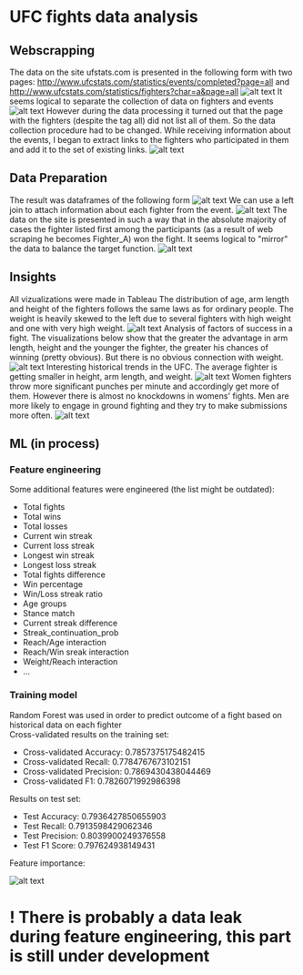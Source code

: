 # UFC fights data analysis
## Webscrapping
The data on the site ufstats.com is presented in the following form with two pages: http://www.ufcstats.com/statistics/events/completed?page=all and http://www.ufcstats.com/statistics/fighters?char=a&page=all
![alt text](image-3.png)
It seems logical to separate the collection of data on fighters and events
![alt text](image-4.png)
However during the data processing it turned out that the page with the fighters (despite the tag all) did not list all of them. So the data collection procedure had to be changed. While receiving information about the events, I began to extract links to the fighters who participated in them and add it to the set of existing links.
![alt text](image-5.png)

## Data Preparation
The result was dataframes of the following form
![alt text](image-6.png)
We can use a left join to attach information about each fighter from the event.
![alt text](image-7.png)
The data on the site is presented in such a way that in the absolute majority of cases the fighter listed first among the participants (as a result of web scraping he becomes Fighter_A) won the fight. It seems logical to "mirror" the data to balance the target function.
![alt text](image-8.png)
## Insights
All vizualizations were made in Tableau
The distribution of age, arm length and height of the fighters follows the same laws as for ordinary people. The weight is heavily skewed to the left due to several fighters with high weight and one with very high weight.
![alt text](image-9.png)
Analysis of factors of success in a fight. The visualizations below show that the greater the advantage in arm length, height and the younger the fighter, the greater his chances of winning (pretty obvious). But there is no obvious connection with weight.
![alt text](image-10.png)
Interesting historical trends in the UFC. The average fighter is getting smaller in height, arm length, and weight.
![alt text](image-11.png)
Women fighters throw more significant punches per minute and accordingly get more of them. However there is almost no knockdowns in womens' fights.
Men are more likely to engage in ground fighting and they try to make submissions more often.
![alt text](image-12.png)
## ML (in process)
### Feature engineering
Some additional features were engineered (the list might be outdated):
- Total fights
- Total wins
- Total losses
- Current win streak
- Current loss streak
- Longest win streak
- Longest loss streak
- Total fights difference
- Win percentage
- Win/Loss streak ratio
- Age groups
- Stance match
- Current streak difference
- Streak_continuation_prob
- Reach/Age interaction
- Reach/Win sreak interaction
- Weight/Reach interaction
- ...
### Training model
Random Forest was used in order to predict outcome of a fight based on historical data on each fighter  
Cross-validated results on the training set:
- Сross-validated Accuracy: 0.7857375175482415
- Cross-validated Recall: 0.7784767673102151
- Cross-validated Precision: 0.7869430438044469
- Cross-validated F1: 0.7826071992986398

Results on test set:
- Test Accuracy: 0.7936427850655903
- Test Recall: 0.7913598429062346
- Test Precision: 0.8039900249376558
- Test F1 Score: 0.797624938149431

Feature importance:

![alt text](image-13.png)

# ! There is probably a data leak during feature engineering, this part is still under development